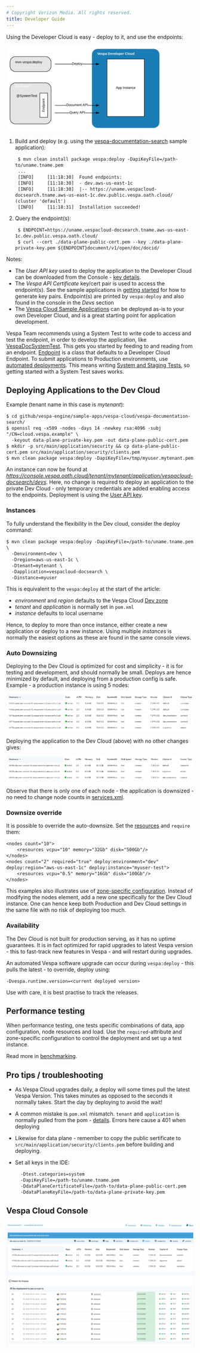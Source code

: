 ```yaml
---
# Copyright Verizon Media. All rights reserved.
title: Developer Guide
---
```


Using the Developer Cloud is easy - deploy to it, and use the endpoints:

<img alt="Deploy and test using Developer Cloud" src="img/dev-guide-overview.svg" width="420" height="230" />

1. Build and deploy (e.g. using the [vespa-documentation-search](https://github.com/vespa-engine/sample-apps/tree/master/vespa-cloud/vespa-documentation-search)
sample application):

        $ mvn clean install package vespa:deploy -DapiKeyFile=/path-to/uname.tname.pem
        ...
        [INFO]     [11:18:30]  Found endpoints:
        [INFO]     [11:18:30]  - dev.aws-us-east-1c
        [INFO]     [11:18:30]  |-- https://uname.vespacloud-docsearch.tname.aws-us-east-1c.dev.public.vespa.oath.cloud/ (cluster 'default')
        [INFO]     [11:18:31]  Installation succeeded!

2. Query the endpoint(s):

        $ ENDPOINT=https://uname.vespacloud-docsearch.tname.aws-us-east-1c.dev.public.vespa.oath.cloud/
        $ curl --cert ./data-plane-public-cert.pem --key ./data-plane-private-key.pem ${ENDPOINT}document/v1/open/doc/docid/
    
Notes:
* The _User API key_ used to deploy the application to the Developer Cloud can be downloaded from the Console
  \- [key details](/security-model).
* The _Vespa API Certificate_ key/cert pair is used to access the endpoint(s).
  See the sample applications in [getting started](/getting-started) for how to generate key pairs.
  Endpoint(s) are printed by `vespa:deploy` and also found in the console in the _Devs_ section
* The [Vespa Cloud Sample Applications](https://github.com/vespa-engine/sample-apps/tree/master/vespa-cloud/)
  can be deployed as-is to your own Developer Cloud, and is a great starting point for application development.

Vespa Team recommends using a System Test to write code to access and test the endpoint,
in order to develop the application, like
[VespaDocSystemTest](https://github.com/vespa-engine/sample-apps/blob/master/vespa-cloud/vespa-documentation-search/src/test/java/ai/vespa/cloud/docsearch/VespaDocSystemTest.java).
This gets you started by feeding to and reading from an endpoint.
[Endpoint](https://github.com/vespa-engine/vespa/blob/master/tenant-cd-api/src/main/java/ai/vespa/hosted/cd/Endpoint.java)
is a class that defaults to a Developer Cloud Endpoint.
To submit applications to Production environments, use [automated deployments](/automated-deployments).
This means writing [System and Staging Tests](/reference/testing), so getting started with a System Test saves works.


## Deploying Applications to the Dev Cloud
Example (tenant name in this case is _mytenant_):

    $ cd github/vespa-engine/sample-apps/vespa-cloud/vespa-documentation-search/
    $ openssl req -x509 -nodes -days 14 -newkey rsa:4096 -subj "/CN=cloud.vespa.example" \
      -keyout data-plane-private-key.pem -out data-plane-public-cert.pem
    $ mkdir -p src/main/application/security && cp data-plane-public-cert.pem src/main/application/security/clients.pem
    $ mvn clean package vespa:deploy -DapiKeyFile=/tmp/myuser.mytenant.pem 

An instance can now be found at
_https://console.vespa.oath.cloud/tenant/mytenant/application/vespacloud-docsearch/devs_.
Here, no change is required to deploy an application to the private Dev Cloud -
only temporary credentials are added enabling access to the endpoints.
Deployment is using the [User API key](/security-model).


### Instances
To fully understand the flexibility in the Dev cloud, consider the deploy command:

    $ mvn clean package vespa:deploy -DapiKeyFile=/path-to/uname.tname.pem \
      -Denvironment=dev \
      -Dregion=aws-us-east-1c \
      -Dtenant=mytenant \
      -Dapplication=vespacloud-docsearch \
      -Dinstance=myuser

This is equivalent to the `vespa:deploy` at the start of the article:
* _environment_ and _region_ defaults to the Vespa Cloud [Dev zone](/reference/zones)
* _tenant_ and _application_ is normally set in `pom.xml`
* _instance_ defaults to local username

Hence, to deploy to more than once instance, either create a new application or deploy to a new instance.
Using multiple _instances_ is normally the easiest options as these are found in the same console views.


### Auto Downsizing
Deploying to the Dev Cloud is optimized for cost and simplicity -
it is for testing and development, and should normally be small.
Deploys are hence minimized by default, and deploying from a production config is safe.
Example - a production instance is using 5 nodes:

![prod](/img/resources-prod.png)

Deploying the application to the Dev Cloud (above) with no other changes gives:

![dev](/img/resources-dev.png)

Observe that there is only one of each node - the application is downsized -
no need to change node counts in [services.xml](/reference/services).


### Downsize override
It is possible to override the auto-downsize.
Set the [resources](reference/services#resources) and `require` them:

    <nodes count="10">
        <resources vcpu="10" memory="32Gb" disk="500Gb"/>
    </nodes>
    <nodes count="2" required="true" deploy:environment="dev" deploy:region="aws-us-east-1c" deploy:instance="myuser-test">
        <resources vcpu="0.5" memory="16Gb" disk="100Gb"/>
    </nodes>

This examples also illustrates use of
[zone-specific configuration](/reference/services#instance-environment-and-region-variants).
Instead of modifying the nodes element, add a new one specifically for the Dev Cloud instance.
One can hence keep both Production and Dev Cloud settings in the same file with no risk of deploying too much.


### Availability
The Dev Cloud is not built for production serving, as it has no uptime guarantees.
It is in fact optimized for rapid upgrades to latest Vespa version -
this to fast-track new features in Vespa - and will restart during upgrades.

An automated Vespa software upgrade can occur during `vespa:deploy` -
this pulls the latest - to override, deploy using:

    -Dvespa.runtime.version=<current deployed version>

Use with care, it is best practise to track the releases.



## Performance testing
When performance testing, one tests specific combinations of data, app configuration, node resources and load.
Use the `required`-attribute and zone-specific configuration to control the deployment and set up a test instance.

Read more in [benchmarking](/benchmarking).


## Pro tips / troubleshooting
* As Vespa Cloud upgrades daily, a deploy will some times pull the latest Vespa Version.
  This takes minutes as opposed to the seconds it normally takes.
  Start the day by deploying to avoid the wait!
* A common mistake is `pom.xml` mismatch. `tenant` and `application` is normally pulled from the pom -
  [details](/reference/vespa-cloud-api).
  Errors here cause a 401 when deploying
* Likewise for data plane -
  remember to copy the public sertificate to `src/main/application/security/clients.pem` before building and deploying.
* Set all keys in the IDE:
    
        -Dtest.categories=system
        -DapiKeyFile=/path-to/uname.tname.pem
        -DdataPlaneCertificateFile=/path-to/data-plane-public-cert.pem
        -DdataPlaneKeyFile=/path-to/data-plane-private-key.pem

  

## Vespa Cloud Console
![Dev Console](/img/console-dev.png)